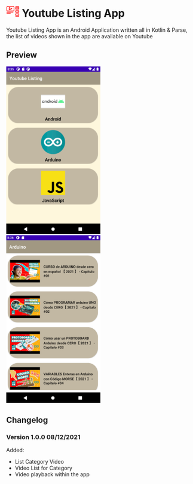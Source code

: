 # <img src="./imgs/video_list.png" alt="icon list" width="35" height="30"> Youtube Listing App

Youtube Listing App is an Android Application written all in Kotlin &amp; Parse, the list of videos
shown in the app are available on Youtube

## Preview

<img src="./imgs/main.PNG" alt="Category List" width="50%">

<img src="./imgs/youtube_video_list.PNG" alt="Video List Of Category" width="50%">

## Changelog

### Version 1.0.0 08/12/2021

Added:

- List Category Video
- Video List for Category
- Video playback within the app